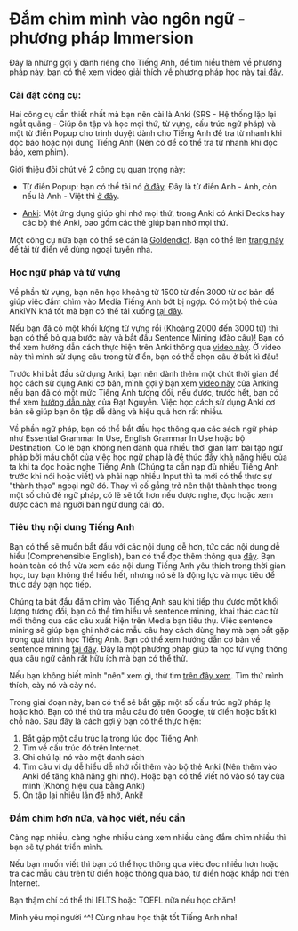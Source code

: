# Đắm chìm mình vào ngôn ngữ - phương pháp Immersion

Đây là những gợi ý dành riêng cho Tiếng Anh, để tìm hiểu thêm về phương pháp này, bạn có thể xem video giải thích về phương pháp học này [tại đây](https://youtu.be/WLkCvmZSNbk).

### Cài đặt công cụ:  

Hai công cụ cần thiết nhất mà bạn nên cài là Anki (SRS - Hệ thống lặp lại ngắt quãng - Giúp ôn tập và học mọi thứ, từ vựng, cấu trúc ngữ pháp) và một từ điển Popup cho trình duyệt dành cho Tiếng Anh để tra từ nhanh khi đọc báo hoặc nội dung Tiếng Anh (Nên có để có thể tra từ nhanh khi đọc báo, xem phim).  

Giới thiệu đôi chút về 2 công cụ quan trọng này:

- Từ điển Popup: bạn có thể tải nó [ở đây](https://chrome.google.com/webstore/detail/definer/noagjioaihamoljcbelhdlldnmlgnkon). Đây là từ điển Anh - Anh, còn nếu là Anh - Việt thì [ở đây](https://chromewebstore.google.com/detail/laban-dictionary-by-laban/kdoofkpcjhkbhedgkdbagobockcmeoeb).

- [Anki](https://apps.ankiweb.net): Một ứng dụng giúp ghi nhớ mọi thứ, trong Anki có Anki Decks hay các bộ thẻ Anki, bao gồm các thẻ giúp bạn nhớ mọi thứ.

Một công cụ nữa bạn có thể sẽ cần là [Goldendict](http://goldendict.org/download.php). Bạn có thể lên [trang này](https://voz.vn/t/reup-goldendict-va-cac-bo-dai-tu-dien-eng-eng-full-audio-picture.710141/) để tải từ điển về dùng ngoại tuyến nha.


### Học ngữ pháp và từ vựng

Về phần từ vựng, bạn nên học khoảng từ 1500 từ đến 3000 từ cơ bản để giúp việc đắm chìm vào Media Tiếng Anh bớt bị ngợp. Có một bộ thẻ của AnkiVN khá tốt mà bạn có thể tải xuống [tại đây](https://ankivn.com/bo-the/ngoai-ngu/tieng-anh/3000-tu-vung-tieng-anh-thong-dung/). 

Nếu bạn đã có một khối lượng từ vựng rồi (Khoảng 2000 đến 3000 từ) thì bạn có thể bỏ qua bước này và bắt đầu Sentence Mining (đào câu)! Bạn có thể xem hướng dẫn cách thực hiện trên Anki thông qua [video này](https://www.youtube.com/watch?v=Om_1NECh8sQ). Ở video này thì mình sử dụng câu trong từ điển, bạn có thể chọn câu ở bất kì đâu!

Trước khi bắt đầu sử dụng Anki, bạn nên dành thêm một chút thời gian để học cách sử dụng Anki cơ bản, mình gợi ý bạn xem [video này](https://youtu.be/Eo1HbXEiJxo) của Anking nếu bạn đã có một mức Tiếng Anh tương đối, nếu được, trước hết, bạn có thể xem [hướng dẫn này](https://youtu.be/M9-qwsHyBrc) của Đạt Nguyễn. Việc học cách sử dụng Anki cơ bản sẽ giúp bạn ôn tập dễ dàng và hiệu quả hơn rất nhiều.

Về phần ngữ pháp, bạn có thể bắt đầu học thông qua các sách ngữ pháp như Essential Grammar In Use, English Grammar In Use hoặc bộ Destination. Có lẽ bạn không nen dành quá nhiều thời gian làm bài tập ngữ pháp bởi mấu chốt của việc học ngữ pháp là để thúc đẩy khả năng hiểu của ta khi ta đọc hoặc nghe Tiếng Anh (Chúng ta cần nạp đủ nhiều Tiếng Anh trước khi nói hoặc viết) và phải nạp nhiều Input thì ta mới có thể thực sự "thành thạo" ngoại ngữ đó. Thay vì cố gắng trở nên thật thành thạo trong một số chủ đề ngữ pháp, có lẽ sẽ tốt hơn nếu được nghe, đọc hoặc xem được cách mà người bản ngữ dùng cái đó.

### Tiêu thụ nội dung Tiếng Anh

Bạn có thể sẽ muốn bắt đầu với các nội dung dễ hơn, tức các nội dung dễ hiểu (Comprehensible English), bạn có thể đọc thêm thông qua [đây](input-guide.md). Bạn hoàn toàn có thể vừa xem các nội dung Tiếng Anh yêu thích trong thời gian học, tuy bạn không thể hiểu hết, nhưng nó sẽ là động lực và mục tiêu để thúc đẩy bạn học tiếp.

Chúng ta bắt đầu đắm chìm vào Tiếng Anh sau khi tiếp thu được một khối lượng tương đối, bạn có thể tìm hiểu về sentence mining, khai thác các từ mới thông qua các câu xuất hiện trên Media bạn tiêu thụ. Việc sentence mining sẽ giúp bạn ghi nhớ các mẫu câu hay cách dùng hay mà bạn bắt gặp trong quá trình học Tiếng Anh. Bạn có thể xem hướng dẫn cơ bản về sentence mining [tại đây](https://www.youtube.com/watch?v=PLnJ1l6f7mQ). Đây là một phương pháp giúp ta học từ vựng thông qua câu ngữ cảnh rất hữu ích mà bạn có thể thử.

Nếu bạn không biết mình "nên" xem gì, thử tìm [trên đây xem](youtube.md). Tìm thứ mình thích, cày nó và cày nó.

Trong giai đoạn này, bạn có thể sẽ bắt gặp một số cấu trúc ngữ pháp lạ hoặc khó. Bạn có thể thử tra mẫu câu đó trên Google, từ điển hoặc bất kì chỗ nào. Sau đây là cách gợi ý bạn có thể thực hiện: 

1. Bắt gặp một cấu trúc lạ trong lúc đọc Tiếng Anh
2. Tìm về cấu trúc đó trên Internet.
3. Ghi chú lại nó vào một danh sách 
4. Tìm câu ví dụ dễ hiểu dễ nhớ rồi thêm vào bộ thẻ Anki (Nên thêm vào Anki để tăng khả năng ghi nhớ). Hoặc bạn có thể viết nó vào sổ tay của mình (Không hiệu quả bằng Anki)
5. Ôn tập lại nhiều lần để nhớ, Anki!

### Đắm chìm hơn nữa, và học viết, nếu cần  

Càng nạp nhiều, càng nghe nhiều càng xem nhiều càng đắm chìm nhiều thì bạn sẽ tự phát triển mình.

Nếu bạn muốn viết thì bạn có thể học thông qua việc đọc nhiều hơn hoặc tra các mẫu câu trên từ điển hoặc thông qua báo, từ điển hoặc khắp nơi trên Internet.

Bạn thậm chí có thể thi IELTS hoặc TOEFL nữa nếu học chăm!

Mình yêu mọi người ^^! Cùng nhau học thật tốt Tiếng Anh nha!


